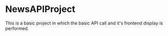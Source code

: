 # NewsAPIProject
This is a basic project in which the basic API call and it's frontend display is performed.
